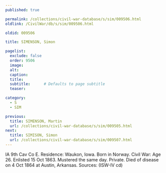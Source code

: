 ```yaml
---
published: true

permalink: /collections/civil-war-database/s/sim/009506.html
oldlink: /CivilWar/db/s/sim/009506.html

oldid: 009506

title: SIMENSON, Simon

pagelist:
  exclude: false
  order: 9506
  image: 
  alt:
  caption:
  title:
  subtitle:      # Defaults to page subtitle
  teaser:

category: 
  - S 
  - SIM

previous:
  title: SIMENSON, Martin
  url: /collections/civil-war-database/s/sim/009505.html  
next:
  title: SIMISON, Simon
  url: /collections/civil-war-database/s/sim/009507.html   
---
```

IA 9th Cav Co E. Residence: Waukon, Iowa. Born in Norway. Civil War: Age 26. Enlisted 15 Oct 1863. Mustered the same day. Private. Died of disease on 4 Oct 1864 at Austin, Arkansas. Sources: (ISW-IV cd)